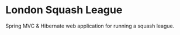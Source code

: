 London Squash League
====================

Spring MVC & Hibernate web application for running a squash league.
